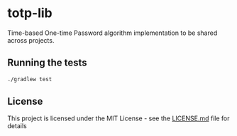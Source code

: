#  totp-lib

Time-based One-time Password algorithm implementation to be shared across projects.

## Running the tests
```bash
./gradlew test
```

## License
This project is licensed under the MIT License - see the [LICENSE.md](LICENSE.md) file for details
